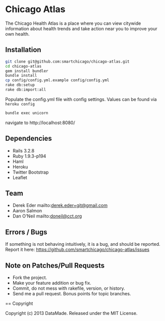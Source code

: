 # Chicago Atlas

The Chicago Health Atlas is a place where you can view citywide information about health trends and take action near you to improve your own health.

## Installation

``` bash
git clone git@github.com:smartchicago/chicago-atlas.git
cd chicago-atlas
gem install bundler
bundle install
cp config/config.yml.example config/config.yml
rake db:setup
rake db:import:all
```

Populate the config.yml file with config settings. Values can be found via `heroku config`

``` bash
bundle exec unicorn
```

navigate to http://localhost:8080/

## Dependencies

* Rails 3.2.8
* Ruby 1.9.3-p194
* Haml
* Heroku
* Twitter Bootstrap
* Leaflet

## Team

* Derek Eder mailto:derek.eder+git@gmail.com
* Aaron Salmon
* Dan O'Neil mailto:doneil@cct.org

## Errors / Bugs

If something is not behaving intuitively, it is a bug, and should be reported.
Report it here: https://github.com/smartchicago/chicago-atlas/issues

## Note on Patches/Pull Requests
 
* Fork the project.
* Make your feature addition or bug fix.
* Commit, do not mess with rakefile, version, or history.
* Send me a pull request. Bonus points for topic branches.

== Copyright

Copyright (c) 2013 DataMade. Released under the MIT License.